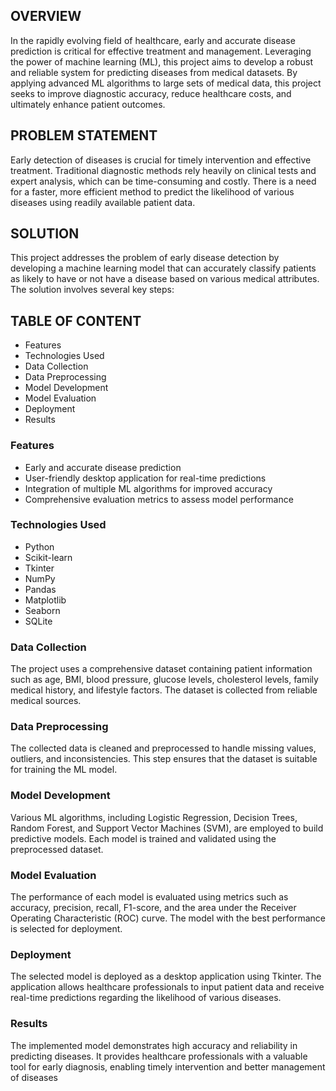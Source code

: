 ## OVERVIEW
In the rapidly evolving field of healthcare, early and accurate disease prediction is critical for effective treatment and management. Leveraging the power of machine learning (ML), this project aims to develop a robust and reliable system for predicting diseases from medical datasets. By applying advanced ML algorithms to large sets of medical data, this project seeks to improve diagnostic accuracy, reduce healthcare costs, and ultimately enhance patient outcomes.
## PROBLEM STATEMENT
Early detection of diseases is crucial for timely intervention and effective treatment. Traditional diagnostic methods rely heavily on clinical tests and expert analysis, which can be time-consuming and costly. There is a need for a faster, more efficient method to predict the likelihood of various diseases using readily available patient data.
## SOLUTION
This project addresses the problem of early disease detection by developing a machine learning model that can accurately classify patients as likely to have or not have a disease based on various medical attributes. The solution involves several key steps:
## TABLE OF CONTENT
* Features
* Technologies Used
* Data Collection
* Data Preprocessing
* Model Development
* Model Evaluation
* Deployment
* Results

### Features
* Early and accurate disease prediction
* User-friendly desktop application for real-time predictions
* Integration of multiple ML algorithms for improved accuracy
* Comprehensive evaluation metrics to assess model performance
  
### Technologies Used
* Python
* Scikit-learn
* Tkinter
* NumPy
* Pandas
* Matplotlib
* Seaborn
* SQLite
  
### Data Collection
The project uses a comprehensive dataset containing patient information such as age, BMI, blood pressure, glucose levels, cholesterol levels, family medical history, and lifestyle factors. The dataset is collected from reliable medical sources.

### Data Preprocessing
The collected data is cleaned and preprocessed to handle missing values, outliers, and inconsistencies. This step ensures that the dataset is suitable for training the ML model.

### Model Development
Various ML algorithms, including Logistic Regression, Decision Trees, Random Forest, and Support Vector Machines (SVM), are employed to build predictive models. Each model is trained and validated using the preprocessed dataset.

### Model Evaluation
The performance of each model is evaluated using metrics such as accuracy, precision, recall, F1-score, and the area under the Receiver Operating Characteristic (ROC) curve. The model with the best performance is selected for deployment.

### Deployment
The selected model is deployed as a desktop application using Tkinter. The application allows healthcare professionals to input patient data and receive real-time predictions regarding the likelihood of various diseases.

### Results
The implemented model demonstrates high accuracy and reliability in predicting diseases. It provides healthcare professionals with a valuable tool for early diagnosis, enabling timely intervention and better management of diseases
